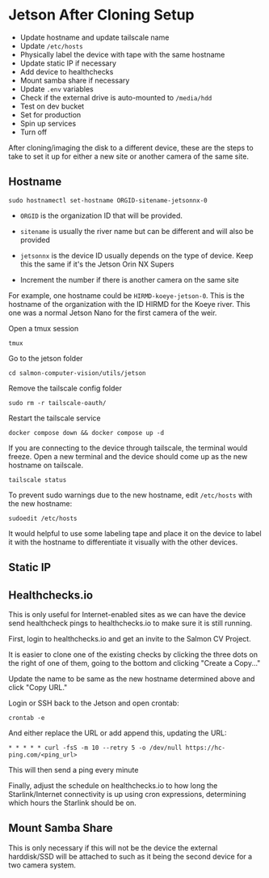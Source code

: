# Jetson After Cloning Setup

- Update hostname and update tailscale name
- Update `/etc/hosts`
- Physically label the device with tape with the same hostname
- Update static IP if necessary
- Add device to healthchecks
- Mount samba share if necessary
- Update `.env` variables
- Check if the external drive is auto-mounted to `/media/hdd`
- Test on dev bucket
- Set for production
- Spin up services
- Turn off

After cloning/imaging the disk to a different device, these are the steps to
take to set it up for either a new site or another camera of the same site.

## Hostname

```
sudo hostnamectl set-hostname ORGID-sitename-jetsonnx-0
```

* `ORGID` is the organization ID that will be provided.
* `sitename` is usually the river name but can be different and will also be provided

* `jetsonnx` is the device ID usually depends on the type of device. Keep this
  the same if it's the Jetson Orin NX Supers

* Increment the number if there is another camera on the same site

For example, one hostname could be `HIRMD-koeye-jetson-0`. This is the hostname
of the organization with the ID HIRMD for the Koeye river. This one was a
normal Jetson Nano for the first camera of the weir.

Open a tmux session
```
tmux
```

Go to the jetson folder
```
cd salmon-computer-vision/utils/jetson
```

Remove the tailscale config folder
```
sudo rm -r tailscale-oauth/
```

Restart the tailscale service
```
docker compose down && docker compose up -d
```

If you are connecting to the device through tailscale, the terminal would freeze.
Open a new terminal and the device should come up as the new hostname on tailscale.

```
tailscale status
```

To prevent sudo warnings due to the new hostname, edit `/etc/hosts` with the
new hostname:

```
sudoedit /etc/hosts
```

It would helpful to use some labeling tape and place it on the device to label
it with the hostname to differentiate it visually with the other devices.

## Static IP



## Healthchecks.io

This is only useful for Internet-enabled sites as we can have the device send
healthcheck pings to healthchecks.io to make sure it is still running.

First, login to healthchecks.io and get an invite to the Salmon CV Project.

It is easier to clone one of the existing checks by clicking the three dots
on the right of one of them, going to the bottom and clicking "Create a Copy..."

Update the name to be same as the new hostname determined above and click "Copy URL."

Login or SSH back to the Jetson and open crontab:

```
crontab -e
```

And either replace the URL or add append this, updating the URL:

```
* * * * * curl -fsS -m 10 --retry 5 -o /dev/null https://hc-ping.com/<ping_url>
```

This will then send a ping every minute

Finally, adjust the schedule on healthchecks.io to how long the
Starlink/Internet connectivity is up using cron expressions, determining which
hours the Starlink should be on.

## Mount Samba Share

This is only necessary if this will not be the device the external harddisk/SSD
will be attached to such as it being the second device for a two camera system.


